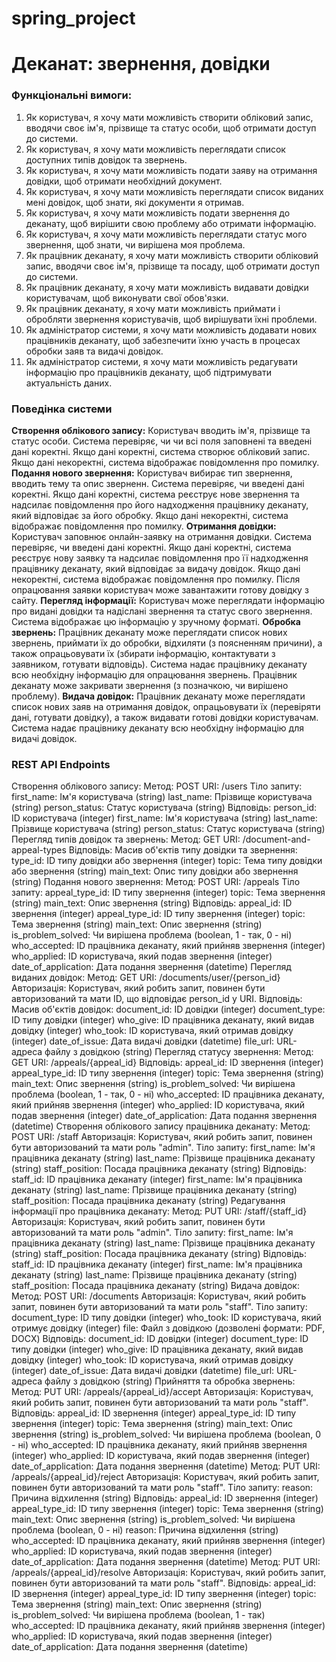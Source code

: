 # spring_project
# Деканат: звернення, довідки

### **Функціональні вимоги:**
1. Як користувач, я хочу мати можливість створити обліковий запис, вводячи своє ім'я, прізвище та статус особи, щоб отримати доступ до системи.
2. Як користувач, я хочу мати можливість переглядати список доступних типів довідок та звернень.
3. Як користувач, я хочу мати можливість подати заяву на отримання довідки, щоб отримати необхідний документ.
4. Як користувач, я хочу мати можливість переглядати список виданих мені довідок, щоб знати, які документи я отримав.
5. Як користувач, я хочу мати можливість подати звернення до деканату, щоб вирішити свою проблему або отримати інформацію.
6. Як користувач, я хочу мати можливість переглядати статус мого звернення, щоб знати, чи вирішена моя проблема.
7. Як працівник деканату, я хочу мати можливість створити обліковий запис, вводячи своє ім'я, прізвище та посаду, щоб отримати доступ до системи.
8. Як працівник деканату, я хочу мати можливість видавати довідки користувачам, щоб виконувати свої обов'язки.
9. Як працівник деканату, я хочу мати можливість приймати і обробляти звернення користувачів, щоб вирішувати їхні проблеми.
10. Як адміністратор системи, я хочу мати можливість додавати нових працівників деканату, щоб забезпечити їхню участь в процесах обробки заяв та видачі довідок.
11. Як адміністратор системи, я хочу мати можливість редагувати інформацію про працівників деканату, щоб підтримувати актуальність даних.

### **Поведінка системи**
**Створення облікового запису:**
Користувач вводить ім'я, прізвище та статус особи.
Система перевіряє, чи чи всі поля заповнені та введені дані коректні.
Якщо дані коректні, система створює обліковий запис.
Якщо дані некоректні, система відображає повідомлення про помилку.
**Подання нового звернення:**
Користувач вибирає тип звернення, вводить тему та опис зверненн.
Система перевіряє, чи введені дані коректні.
Якщо дані коректні, система реєструє нове звернення та надсилає повідомлення про його надходження працівнику деканату, який відповідає за його обробку.
Якщо дані некоректні, система відображає повідомлення про помилку.
**Отримання довідки:**
Користувач заповнює онлайн-заявку на отримання довідки.
Система перевіряє, чи введені дані коректні.
Якщо дані коректні, система реєструє нову заявку та надсилає повідомлення про її надходження працівнику деканату, який відповідає за видачу довідок.
Якщо дані некоректні, система відображає повідомлення про помилку.
Після опрацювання заявки користувач може завантажити готову довідку з сайту.
**Перегляд інформації:**
Користувач може переглядати інформацію про видані довідки та надіслані звернення та статус свого звернення.
Система відображає цю інформацію у зручному форматі.
**Обробка звернень:**
Працівник деканату може переглядати список нових звернень, приймати їх до обробки, відхиляти (з поясненням причини), а також опрацьовувати їх (збирати інформацію, контактувати з заявником, готувати відповідь).
Система надає працівнику деканату всю необхідну інформацію для опрацювання звернень.
Працівник деканату може закривати звернення (з позначкою, чи вирішено проблему).
**Видача довідок:**
Працівник деканату може переглядати список нових заяв на отримання довідок, опрацьовувати їх (перевіряти дані, готувати довідку), а також видавати готові довідки користувачам.
Система надає працівнику деканату всю необхідну інформацію для видачі довідок.

### **REST API Endpoints**
Створення облікового запису:
Метод: POST
URI: /users
Тіло запиту:
first_name: Ім'я користувача (string)
last_name: Прізвище користувача (string)
person_status: Статус користувача (string)
Відповідь:
person_id: ID користувача (integer)
first_name: Ім'я користувача (string)
last_name: Прізвище користувача (string)
person_status: Статус користувача (string)
Перегляд типів довідок та звернень:
Метод: GET
URI: /document-and-appeal-types
Відповідь:
Масив об'єктів типу довідки та звернення:
type_id: ID типу довідки або звернення (integer)
topic: Тема типу довідки або звернення (string)
main_text: Опис типу довідки або звернення (string)
Подання нового звернення:
Метод: POST
URI: /appeals
Тіло запиту:
appeal_type_id: ID типу звернення (integer)
topic: Тема звернення (string)
main_text: Опис звернення (string)
Відповідь:
appeal_id: ID звернення (integer)
appeal_type_id: ID типу звернення (integer)
topic: Тема звернення (string)
main_text: Опис звернення (string)
is_problem_solved: Чи вирішена проблема (boolean, 1 - так, 0 - ні)
who_accepted: ID працівника деканату, який прийняв звернення (integer)
who_applied: ID користувача, який подав звернення (integer)
date_of_application: Дата подання звернення (datetime)
Перегляд виданих довідок:
Метод: GET
URI: /documents/user/{person_id}
Авторизація: Користувач, який робить запит, повинен бути авторизований та мати ID, що відповідає person_id у URI.
Відповідь:
Масив об'єктів довідок:
document_id: ID довідки (integer)
document_type: ID типу довідки (integer)
who_give: ID працівника деканату, який видав довідку (integer)
who_took: ID користувача, який отримав довідку (integer)
date_of_issue: Дата видачі довідки (datetime)
file_url: URL-адреса файлу з довідкою (string)
Перегляд статусу звернення:
Метод: GET
URI: /appeals/{appeal_id}
Відповідь:
appeal_id: ID звернення (integer)
appeal_type_id: ID типу звернення (integer)
topic: Тема звернення (string)
main_text: Опис звернення (string)
is_problem_solved: Чи вирішена проблема (boolean, 1 - так, 0 - ні)
who_accepted: ID працівника деканату, який прийняв звернення (integer)
who_applied: ID користувача, який подав звернення (integer)
date_of_application: Дата подання звернення (datetime)
Створення облікового запису працівника деканату:
Метод: POST
URI: /staff
Авторизація: Користувач, який робить запит, повинен бути авторизований та мати роль "admin".
Тіло запиту:
first_name: Ім'я працівника деканату (string)
last_name: Прізвище працівника деканату (string)
staff_position: Посада працівника деканату (string)
Відповідь:
staff_id: ID працівника деканату (integer)
first_name: Ім'я працівника деканату (string)
last_name: Прізвище працівника деканату (string)
staff_position: Посада працівника деканату (string)
Редагування інформації про працівника деканату:
Метод: PUT
URI: /staff/{staff_id}
Авторизація: Користувач, який робить запит, повинен бути авторизований та мати роль "admin".
Тіло запиту:
first_name: Ім'я працівника деканату (string)
last_name: Прізвище працівника деканату (string)
staff_position: Посада працівника деканату (string)
Відповідь:
staff_id: ID працівника деканату (integer)
first_name: Ім'я працівника деканату (string)
last_name: Прізвище працівника деканату (string)
staff_position: Посада працівника деканату (string)
Видача довідок:
Метод: POST
URI: /documents
Авторизація: Користувач, який робить запит, повинен бути авторизований та мати роль "staff".
Тіло запиту:
document_type: ID типу довідки (integer)
who_took: ID користувача, який отримує довідку (integer)
file: Файл з довідкою (дозволені формати: PDF, DOCX)
Відповідь:
document_id: ID довідки (integer)
document_type: ID типу довідки (integer)
who_give: ID працівника деканату, який видав довідку (integer)
who_took: ID користувача, який отримав довідку (integer)
date_of_issue: Дата видачі довідки (datetime)
file_url: URL-адреса файлу з довідкою (string)
Прийняття та обробка звернень:
Метод: PUT
URI: /appeals/{appeal_id}/accept
Авторизація: Користувач, який робить запит, повинен бути авторизований та мати роль "staff".
Відповідь:
appeal_id: ID звернення (integer)
appeal_type_id: ID типу звернення (integer)
topic: Тема звернення (string)
main_text: Опис звернення (string)
is_problem_solved: Чи вирішена проблема (boolean, 0 - ні)
who_accepted: ID працівника деканату, який прийняв звернення (integer)
who_applied: ID користувача, який подав звернення (integer)
date_of_application: Дата подання звернення (datetime)
Метод: PUT
URI: /appeals/{appeal_id}/reject
Авторизація: Користувач, який робить запит, повинен бути авторизований та мати роль "staff".
Тіло запиту:
reason: Причина відхилення (string)
Відповідь:
appeal_id: ID звернення (integer)
appeal_type_id: ID типу звернення (integer)
topic: Тема звернення (string)
main_text: Опис звернення (string)
is_problem_solved: Чи вирішена проблема (boolean, 0 - ні)
reason: Причина відхилення (string)
who_accepted: ID працівника деканату, який прийняв звернення (integer)
who_applied: ID користувача, який подав звернення (integer)
date_of_application: Дата подання звернення (datetime)
Метод: PUT
URI: /appeals/{appeal_id}/resolve
Авторизація: Користувач, який робить запит, повинен бути авторизований та мати роль "staff".
Відповідь:
appeal_id: ID звернення (integer)
appeal_type_id: ID типу звернення (integer)
topic: Тема звернення (string)
main_text: Опис звернення (string)
is_problem_solved: Чи вирішена проблема (boolean, 1 - так)
who_accepted: ID працівника деканату, який прийняв звернення (integer)
who_applied: ID користувача, який подав звернення (integer)
date_of_application: Дата подання звернення (datetime)

